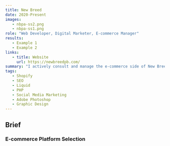 ```yaml
---
title: New Breed
date: 2020-Present
images:
   - nbpa-ss2.png
   - nbpa-ss1.png
role: "Web Developer, Digital Marketer, E-commerce Manager"
results:
   - Example 1
   - Example 2
links:
   - title: Website
     url: https://newbreedpb.com/
summary: "I actively consult and manage the e-commerce side of New Breed Paintball & Airsoft. New Breed focuses on providing a friendly, reliable customer experience."
tags:
   - Shopify
   - SEO
   - Liquid
   - PHP
   - Social Media Marketing
   - Adobe Photoshop
   - Graphic Design
---
```


## Brief

### E-commerce Platform Selection
